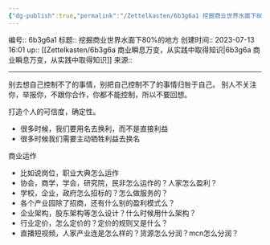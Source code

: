 ```yaml
---
{"dg-publish":true,"permalink":"/Zettelkasten/6b3g6a1 挖掘商业世界水面下80%的地方/","dgPassFrontmatter":true}
---
```


编号:: 6b3g6a1
标题:: 挖掘商业世界水面下80%的地方
创建时间:: 2023-07-13 16:01
up:: [[Zettelkasten/6b3g6a 商业瞬息万变，从实践中取得知识\|6b3g6a 商业瞬息万变，从实践中取得知识]]
来源:: 

---
别去想自己控制不了的事情，别把自己控制不了的事情归咎于自己。
别人不关注你，举报你，不跟你合作，你都不能控制，所以不要回想。

打造个人的可信度，确定性。
- 很多时候，我们要用名去换利，而不是直接利益
- 很多时候我们需要主动牺牲利益去换名

商业运作
- 比如说岗位，职业大典怎么运作
- 协会，商学，学会，研究院，民非怎么运作的？人家怎么盈利？
- 学校，企业，政府怎么招标的？怎么做服务的？
- 各个产业园除了招商，还有什么别的盈利模式么？
- 企业架构，股东架构等怎么设计？什么时候用什么架构？
- 行业定价，怎么定价的？定价的规则又是什么？
- 直播短视频，人家产业连是怎么样的？货源怎么分润？mcn怎么分润？